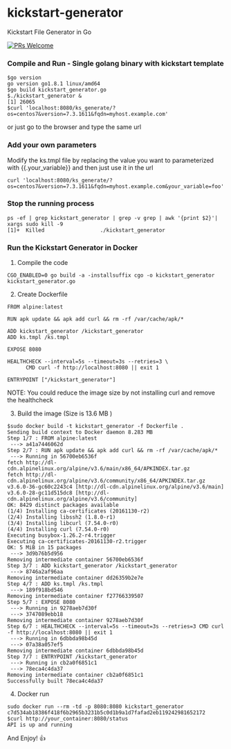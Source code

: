 # kickstart-generator
Kickstart File Generator in Go

[![PRs Welcome](https://img.shields.io/badge/PRs-welcome-brightgreen.svg?style=flat-square)](http://makeapullrequest.com)

### Compile and Run - Single golang binary with kickstart template

```
$go version
go version go1.8.1 linux/amd64
$go build kickstart_generator.go
$./kickstart_generator &
[1] 26065
$curl 'localhost:8080/ks_generate/?os=centos7&version=7.3.1611&fqdn=myhost.example.com'
```
or just go to the browser and type the same url

### Add your own parameters

Modify the ks.tmpl file by replacing the value you want to parameterized with {{.your_variable}} and then just use it in the url 
```
curl 'localhost:8080/ks_generate/?os=centos7&version=7.3.1611&fqdn=myhost.example.com&your_variable=foo'
```

### Stop the running process
```
ps -ef | grep kickstart_generator | grep -v grep | awk '{print $2}'| xargs sudo kill -9
[1]+  Killed                  ./kickstart_generator
```

### Run the Kickstart Generator in Docker

1. Compile the code 
```
CGO_ENABLED=0 go build -a -installsuffix cgo -o kickstart_generator kickstart_generator.go
```

2. Create Dockerfile
```
FROM alpine:latest

RUN apk update && apk add curl && rm -rf /var/cache/apk/*

ADD kickstart_generator /kickstart_generator
ADD ks.tmpl /ks.tmpl

EXPOSE 8080

HEALTHCHECK --interval=5s --timeout=3s --retries=3 \
      CMD curl -f http://localhost:8080 || exit 1

ENTRYPOINT ["/kickstart_generator"]

```
NOTE: You could reduce the image size by not installing curl and remove the healthcheck


3. Build the image (Size is 13.6 MB )
```
$sudo docker build -t kickstart_generator -f Dockerfile .
Sending build context to Docker daemon 8.283 MB
Step 1/7 : FROM alpine:latest
 ---> a41a7446062d
Step 2/7 : RUN apk update && apk add curl && rm -rf /var/cache/apk/*
 ---> Running in 56700eb6536f
fetch http://dl-cdn.alpinelinux.org/alpine/v3.6/main/x86_64/APKINDEX.tar.gz
fetch http://dl-cdn.alpinelinux.org/alpine/v3.6/community/x86_64/APKINDEX.tar.gz
v3.6.0-36-gc60c2243c4 [http://dl-cdn.alpinelinux.org/alpine/v3.6/main]
v3.6.0-28-gc11d515dc8 [http://dl-cdn.alpinelinux.org/alpine/v3.6/community]
OK: 8429 distinct packages available
(1/4) Installing ca-certificates (20161130-r2)
(2/4) Installing libssh2 (1.8.0-r1)
(3/4) Installing libcurl (7.54.0-r0)
(4/4) Installing curl (7.54.0-r0)
Executing busybox-1.26.2-r4.trigger
Executing ca-certificates-20161130-r2.trigger
OK: 5 MiB in 15 packages
 ---> 3d9b76b5d956
Removing intermediate container 56700eb6536f
Step 3/7 : ADD kickstart_generator /kickstart_generator
 ---> 8746a2af96aa
Removing intermediate container dd26359b2e7e
Step 4/7 : ADD ks.tmpl /ks.tmpl
 ---> 189f918bd546
Removing intermediate container f27766339507
Step 5/7 : EXPOSE 8080
 ---> Running in 9278aeb7d30f
 ---> 3747089ebb18
Removing intermediate container 9278aeb7d30f
Step 6/7 : HEALTHCHECK --interval=5s --timeout=3s --retries=3 CMD curl -f http://localhost:8080 || exit 1
 ---> Running in 6dbbda98b45d
 ---> 07a38a057ef5
Removing intermediate container 6dbbda98b45d
Step 7/7 : ENTRYPOINT /kickstart_generator
 ---> Running in cb2a0f6851c1
 ---> 78eca4c4da37
Removing intermediate container cb2a0f6851c1
Successfully built 78eca4c4da37

```

4. Docker run

```
sudo docker run --rm -td -p 8080:8080 kickstart_generator
c7d534ab18386f418f6b2965b3231b5c0d1b9a1d7fafad2eb119242981652172
$curl http://your_container:8080/status
API is up and running
```

And Enjoy! :+1:
